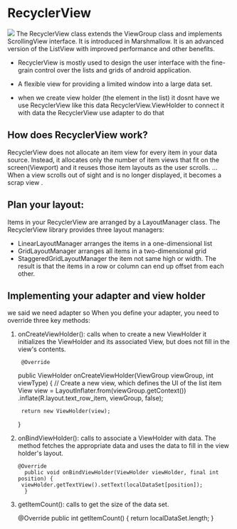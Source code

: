 # RecyclerView
![](https://tutorials.eu/wp-content/uploads/2020/07/RecycleViewApp.png)
The RecyclerView class extends the ViewGroup class and implements ScrollingView interface. It is introduced in Marshmallow. It is an advanced version of the ListView with improved performance and other benefits.
- RecyclerView is mostly used to design the user interface with the fine-grain control over the lists and grids of android application.
- A flexible view for providing a limited window into a large data set.

- when we create view holder (the element in the list) it dosnt have   we use RecyclerView like this data RecyclerView.ViewHolder to connect it with data the RecyclerView use adapter to do that
## How does RecyclerView work?
RecyclerView does not allocate an item view for every item in your data source. Instead, it allocates only the number of item views that fit on the screen(Viewport) and it reuses those item layouts as the user scrolls. ... When a view scrolls out of sight and is no longer displayed, it becomes a scrap view .
## Plan your layout:
Items in your RecyclerView are arranged by a LayoutManager class. The RecyclerView library provides three layout managers:
- LinearLayoutManager arranges the items in a one-dimensional list
- GridLayoutManager arranges all items in a two-dimensional grid
- StaggeredGridLayoutManager the item not same high or width. The result is that the items in a row or column can end up offset from each other.
## Implementing your adapter and view holder
we said we need adapter so When you define your adapter, you need to override three key methods:

1. onCreateViewHolder():  calls  when to create a new ViewHolder it initializes the ViewHolder and its associated View, but does not fill in the view's contents.

        @Override
    public ViewHolder onCreateViewHolder(ViewGroup viewGroup, int viewType) {
        // Create a new view, which defines the UI of the list item
        View view = LayoutInflater.from(viewGroup.getContext())
                .inflate(R.layout.text_row_item, viewGroup, false);

        return new ViewHolder(view);
    }

2. onBindViewHolder():  calls to associate a ViewHolder with data. The method fetches the appropriate data and uses the data to fill in the view holder's layout.

       @Override
         public void onBindViewHolder(ViewHolder viewHolder, final int position) {
        viewHolder.getTextView().setText(localDataSet[position]);
         }


3. getItemCount():  calls  to get the size of the data set. 

      @Override
    public int getItemCount() {
        return localDataSet.length;
    }
